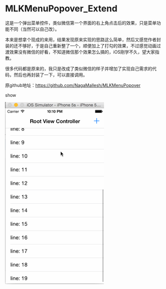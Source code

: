 # MLKMenuPopover_Extend
这是一个弹出菜单控件，类似微信第一个界面的右上角点击后的效果，只是菜单功能不同（当然可以自己改）。

本来是想拿个现成的来用，结果发现原来实现的思路这么简单，然后又感觉作者封装的还不够好，于是自己重新整了一个，顺便加上了打勾的效果，不过感觉动画过渡效果没有微信的好看，不知道微信那个效果怎么搞的，iOS刚学不久，望大家指教。

很多代码都是原来的，我只是改成了类似微信的样子并增加了实现自己需求的代码，然后也再封装了一下，可以直接调用。

原github地址：https://github.com/NagaMallesh/MLKMenuPopover


show

![](https://github.com/linyc/MLKMenuPopover_Extend/raw/master/show.gif)
